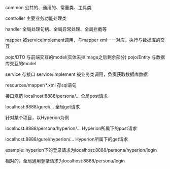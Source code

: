 common 公共的、通用的、常量类、工具类

controller 主要业务功能处理类

handler 全局处理句柄、全局异常处理、全局拦截等

mapper 被serviceImplement调用，与mapper xml一一对应，执行与数据库的交互

pojo/DTO 与前端交互的model(实体去掉image之后剩余部分)
pojo/Entity 与数据库交互的model

service 存接口
service/implement 被业务类调用，负责获取数据库数据

resources/mapper/*.xml 存sql语句

接口规范
localhost:8888/persona/...   全局post请求

localhost:8888/gurei/...   全局get请求

针对某个项目，以Hyperion为例

localhost:8888/persona/hyperion/...  Hyperion所属下的post请求

localhost:8888/gurei/hyperion/...    Hyperion所属下的get请求

example: hyperion下的登录请求为localhost:8888/persona/hyperion/login

相对的，全局通用登录请求为localhost:8888/persona/login

